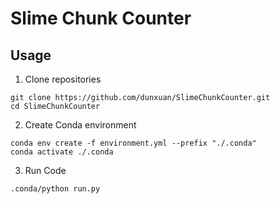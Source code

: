 # Slime Chunk Counter


## Usage

1. Clone repositories

```shell
git clone https://github.com/dunxuan/SlimeChunkCounter.git
cd SlimeChunkCounter
```

2. Create Conda environment

```shell
conda env create -f environment.yml --prefix "./.conda"
conda activate ./.conda
```

3. Run Code

```shell
.conda/python run.py
```